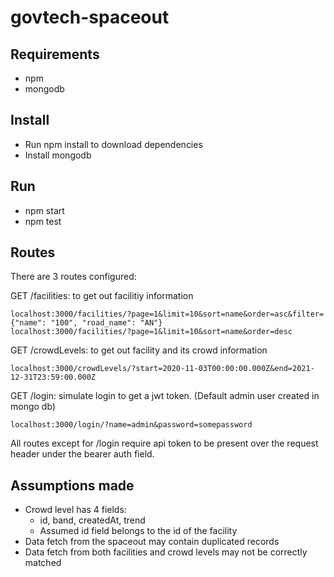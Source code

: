 # govtech-spaceout

## Requirements
- npm
- mongodb

## Install
- Run npm install to download dependencies
- Install mongodb

## Run
- npm start
- npm test

## Routes
 There are 3 routes configured:
 
   GET /facilities: to get out facilitiy information
   
	localhost:3000/facilities/?page=1&limit=10&sort=name&order=asc&filter={"name": "100", "road_name": "AN"}
	localhost:3000/facilities/?page=1&limit=10&sort=name&order=desc

  GET /crowdLevels: to get out facility and its crowd information
    
	localhost:3000/crowdLevels/?start=2020-11-03T00:00:00.000Z&end=2021-12-31T23:59:00.000Z
  
  GET /login: simulate login to get a jwt token. (Default admin user created in mongo db)
  
	localhost:3000/login/?name=admin&password=somepassword
  
 All routes except for /login require api token to be present over the request header under the bearer auth field.

## Assumptions made
- Crowd level has 4 fields:
  - id, band, createdAt, trend
  - Assumed id field belongs to the id of the facility
- Data fetch from the spaceout may contain duplicated records
- Data fetch from both facilities and crowd levels may not be correctly matched

